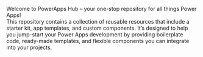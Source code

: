 Welcome to PowerApps Hub – your one-stop repository for all things Power Apps!  
This repository contains a collection of reusable resources that include a starter kit, app templates, and custom components. It’s designed to help you jump-start your Power Apps development by providing boilerplate code, ready-made templates, and flexible components you can integrate into your projects.
